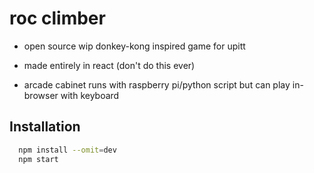 
# roc climber


- open source wip donkey-kong inspired game for upitt

- made entirely in react (don't do this ever)

- arcade cabinet runs with raspberry pi/python script but can play in-browser with keyboard



## Installation


```bash
  npm install --omit=dev
  npm start
```
    
